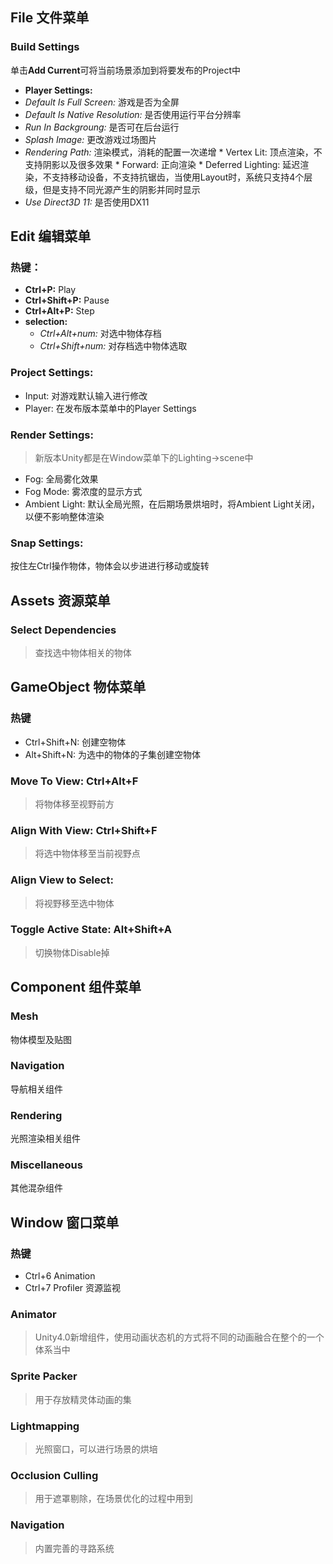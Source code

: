 File 文件菜单
---  
### Build Settings
单击**Add Current**可将当前场景添加到将要发布的Project中

*   **Player Settings:**
   *   *Default Is Full Screen:* 游戏是否为全屏
   *   *Default Is Native Resolution:* 是否使用运行平台分辨率
   *   *Run In Backgroung:* 是否可在后台运行
   *   *Splash Image:* 更改游戏过场图片
   *   *Rendering Path:* 渲染模式，消耗的配置一次递增
      *   Vertex Lit: 顶点渲染，不支持阴影以及很多效果
      *   Forward: 正向渲染
      *   Deferred Lighting: 延迟渲染，不支持移动设备，不支持抗锯齿，当使用Layout时，系统只支持4个层级，但是支持不同光源产生的阴影并同时显示
   *   *Use Direct3D 11:* 是否使用DX11

Edit 编辑菜单
---  
 
### 热键：

*   **Ctrl+P:** Play
*   **Ctrl+Shift+P:** Pause
*   **Ctrl+Alt+P:** Step
*   **selection:**
	*   *Ctrl+Alt+num:* 对选中物体存档
	*   *Ctrl+Shift+num:* 对存档选中物体选取

### Project Settings:

*   Input: 对游戏默认输入进行修改
*   Player: 在发布版本菜单中的Player Settings

### Render Settings:

>新版本Unity都是在Window菜单下的Lighting->scene中
*   Fog: 全局雾化效果
*   Fog Mode: 雾浓度的显示方式
*   Ambient Light: 默认全局光照，在后期场景烘培时，将Ambient Light关闭，以便不影响整体渲染

### Snap Settings:
按住左Ctrl操作物体，物体会以步进进行移动或旋转  

Assets 资源菜单
---  

### Select Dependencies
>查找选中物体相关的物体


GameObject 物体菜单
--- 
### 热键

*   Ctrl+Shift+N: 创建空物体
*   Alt+Shift+N: 为选中的物体的子集创建空物体

### Move To View: Ctrl+Alt+F
>将物体移至视野前方

### Align With View: Ctrl+Shift+F
>将选中物体移至当前视野点

### Align View to Select: 
>将视野移至选中物体

### Toggle Active State: Alt+Shift+A
>切换物体Disable掉

Component 组件菜单
---
### Mesh 
物体模型及贴图

### Navigation 
导航相关组件

### Rendering 
光照渲染相关组件

### Miscellaneous
其他混杂组件  

Window 窗口菜单
---
### 热键
*   Ctrl+6 Animation
*   Ctrl+7 Profiler 资源监视

### Animator
>Unity4.0新增组件，使用动画状态机的方式将不同的动画融合在整个的一个体系当中
### Sprite Packer
>用于存放精灵体动画的集
### Lightmapping
>光照窗口，可以进行场景的烘培
### Occlusion Culling
>用于遮罩剔除，在场景优化的过程中用到
### Navigation
>内置完善的寻路系统  
